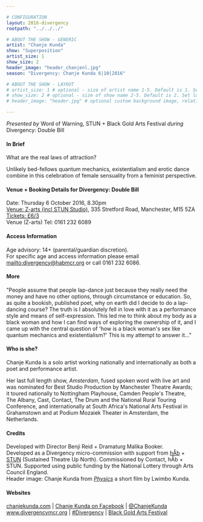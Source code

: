 ```yaml
---

# CONFIGURATION
layout: 2016-divergency
rootpath: "../../../"

# ABOUT THE SHOW - GENERIC
artist: "Chanje Kunda"
show: "Superposition"
artist_size: 1
show_size: 2
header_image: "header_chanjenl.jpg"
season: "Divergency: Chanje Kunda 6|10|2016"

# ABOUT THE SHOW - LAYOUT
# artist_size: 1 # optional - size of artist name 1-5. Default is 1. Set longer names to lower values
# show_size: 2 # optional - size of show name 2-5. Default is 2. Set longer names to lower values
# header_image: "header.jpg" # optional custom background image, relative to current page

---
```

*Presented by* Word of Warning, STUN + Black Gold Arts Festival *during* Divergency: Double Bill        
        
#### In Brief                           
What are the real laws of attraction?         
         
Unlikely bed-fellows quantum mechanics, existentialism and erotic dance combine in this celebration of female sensuality from a feminist perspective.        
         
#### Venue + Booking Details for Divergency: Double Bill
Date: Thursday 6 October 2016, 8.30pm         
[Venue: Z-arts (incl STUN Studio)](http://www.z-arts.org/about-us/getting-here), 335 Stretford Road, Manchester, M15 5ZA          
<a href="http://z-arts.ticketsolve.com/shows/873562246/events/127983129" target="_blank">Tickets: £6/3</a>         
Venue (Z-arts) Tel: 0161 232 6089        
             
#### Access Information         
Age advisory: 14+ (parental/guardian discretion).        
For specific age and access information please email <mailto:divergency@habmcr.org> or call 0161 232 6086.          
         
#### More               
"People assume that people lap-dance just because they really need the money and have no other options, through circumstance or education. So, as quite a bookish, published poet, why on earth did I decide to do a lap-dancing course? The truth is I absolutely fell in love with it as a performance style and means of self-expression. This led me to think about my body as a black woman and how I can find ways of exploring the ownership of it, and I came up with the central question of 'how is a black woman's sex like quantum mechanics and existentialism?' This is my attempt to answer it…"       
         
#### Who is she?  
Chanje Kunda is a solo artist working nationally and internationally as both a poet and performance artist.        
         
Her last full length show, *Amsterdam*, fused spoken word with live art and was nominated for Best Studio Production by Manchester Theatre Awards; it toured nationally to Nottingham Playhouse, Camden People's Theatre, The Albany, Cast, Contact, The Drum and the National Rural Touring Conference, and internationally at South Africa's National Arts Festival in Grahamstown and at Podium Mozaiek Theater in Amsterdam, the Netherlands.         
         
#### Credits           
Developed with Director Benji Reid + Dramaturg Malika Booker.          
Developed as a Divergency micro-commission with support from [hÅb](/hab) + <a href="http://stunlive.com" target="_blank">STUN</a> (Sustained Theatre Up North). Commissioned by Contact, hÅb + STUN. Supported using public funding by the National Lottery through Arts Council England.          
Header image: Chanje Kunda from <a href="http://vimeo.com/148735827" target="_blank">*Physics*</a> a short film by Lwimbo Kunda.    
         
#### Websites          
<a href="http://www.chanjekunda.com" target="_blank">chanjekunda.com</a> | <a href="http://facebook.com/Chanje-Kunda-Page-196097173743336" target="_blank">Chanje Kunda on Facebook</a> | <a href="http://twitter.com/ChanjeKunda" target="_blank">@ChanjeKunda</a><br><a href="http://www.divergencymcr.org" target="_blank">www.divergencymcr.org</a> | <a href="http://twitter.com/hashtag/Divergency" target="_blank">#Divergency</a> | <a href="http://bgafestival.com" target="_blank">Black Gold Arts Festival</a>
